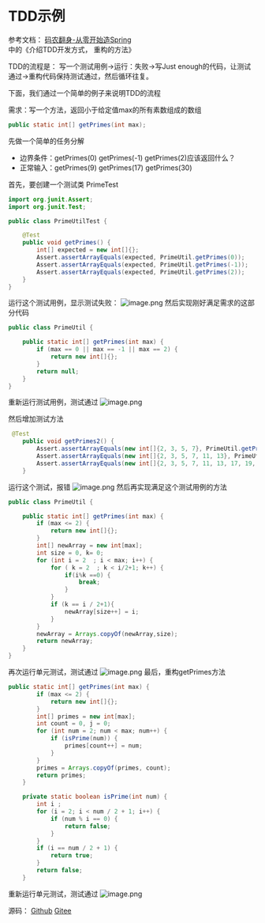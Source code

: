 # TDD示例

参考文档：
[码农翻身-从零开始造Spring](https://mp.weixin.qq.com/s/gbvdwpPtQcjyaigRBDjd-Q) 中的《介绍TDD开发方式， 重构的方法》


TDD的流程是：
写一个测试用例->运行：失败->写Just enough的代码，让测试通过->重构代码保持测试通过，然后循环往复。


下面，我们通过一个简单的例子来说明TDD的流程


需求：写一个方法，返回小于给定值max的所有素数组成的数组
```java
public static int[] getPrimes(int max);
```
先做一个简单的任务分解

- 边界条件：getPrimes(0) getPrimes(-1) getPrimes(2)应该返回什么？
- 正常输入：getPrimes(9) getPrimes(17) getPrimes(30)



首先，要创建一个测试类
PrimeTest
```java
import org.junit.Assert;
import org.junit.Test;

public class PrimeUtilTest {

    @Test
    public void getPrimes() {
        int[] expected = new int[]{};
        Assert.assertArrayEquals(expected, PrimeUtil.getPrimes(0));
        Assert.assertArrayEquals(expected, PrimeUtil.getPrimes(-1));
        Assert.assertArrayEquals(expected, PrimeUtil.getPrimes(2));
    }
}
```
运行这个测试用例，显示测试失败：
![image.png](https://cdn.nlark.com/yuque/0/2020/png/757806/1595059607786-7097a14e-5f9d-4675-ab62-1022cbbb98f6.png#align=left&display=inline&height=222&margin=%5Bobject%20Object%5D&name=image.png&originHeight=222&originWidth=1375&size=47867&status=done&style=none&width=1375)
然后实现刚好满足需求的这部分代码
```java
public class PrimeUtil {

    public static int[] getPrimes(int max) {
        if (max == 0 || max == -1 || max == 2) {
            return new int[]{};
        }
        return null;
    }
}
```
重新运行测试用例，测试通过
![image.png](https://cdn.nlark.com/yuque/0/2020/png/757806/1595059704248-3bf08940-6307-4ff6-8049-d7007d3d3ed7.png#align=left&display=inline&height=309&margin=%5Bobject%20Object%5D&name=image.png&originHeight=309&originWidth=1059&size=28493&status=done&style=none&width=1059)


然后增加测试方法
```java
 @Test
    public void getPrimes2() {
        Assert.assertArrayEquals(new int[]{2, 3, 5, 7}, PrimeUtil.getPrimes(9));
        Assert.assertArrayEquals(new int[]{2, 3, 5, 7, 11, 13}, PrimeUtil.getPrimes(17));
        Assert.assertArrayEquals(new int[]{2, 3, 5, 7, 11, 13, 17, 19, 23, 29}, PrimeUtil.getPrimes(30));
    }
```
运行这个测试，报错
![image.png](https://cdn.nlark.com/yuque/0/2020/png/757806/1595072591082-c8c39d69-8c19-4d5d-8941-ac7fe196d4e4.png#align=left&display=inline&height=315&margin=%5Bobject%20Object%5D&name=image.png&originHeight=315&originWidth=1473&size=56932&status=done&style=none&width=1473)
然后再实现满足这个测试用例的方法
```java
public class PrimeUtil {

    public static int[] getPrimes(int max) {
        if (max <= 2) {
            return new int[]{};
        }
        int[] newArray = new int[max];
        int size = 0, k= 0;
        for (int i = 2  ; i < max; i++) {
            for ( k = 2  ; k < i/2+1; k++) {
                if(i%k ==0) {
                    break;
                }
            }
            if (k == i / 2+1){
                newArray[size++] = i;
            }
        }
        newArray = Arrays.copyOf(newArray,size);
        return newArray;
    }
}
```
再次运行单元测试，测试通过
![image.png](https://cdn.nlark.com/yuque/0/2020/png/757806/1595072793710-3770e3fe-9f95-4de6-ab2d-92a234e0dcd6.png#align=left&display=inline&height=267&margin=%5Bobject%20Object%5D&name=image.png&originHeight=267&originWidth=1046&size=25390&status=done&style=none&width=1046)
最后，重构getPrimes方法
```java
public static int[] getPrimes(int max) {
        if (max <= 2) {
            return new int[]{};
        }
        int[] primes = new int[max];
        int count = 0, j = 0;
        for (int num = 2; num < max; num++) {
            if (isPrime(num)) {
                primes[count++] = num;
            }
        }
        primes = Arrays.copyOf(primes, count);
        return primes;
    }

    private static boolean isPrime(int num) {
        int i ;
        for (i = 2; i < num / 2 + 1; i++) {
            if (num % i == 0) {
                return false;
            }
        }
        if (i == num / 2 + 1) {
            return true;
        }
        return false;
    }
```
重新运行单元测试，测试通过
![image.png](https://cdn.nlark.com/yuque/0/2020/png/757806/1595073155835-ccaaf933-de27-4de3-ab39-2e0e6aef738f.png#align=left&display=inline&height=205&margin=%5Bobject%20Object%5D&name=image.png&originHeight=205&originWidth=598&size=16917&status=done&style=none&width=598)


源码：
[Github](https://github.com/GreyZeng/tdd_demo)
[Gitee](https://gitee.com/greyzeng/tdd_demo.git)




